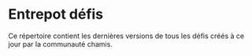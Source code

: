 Entrepot défis
==============

Ce répertoire contient les dernières versions de tous les défis créés
à ce jour par la communauté chamis.
